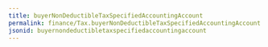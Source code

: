 ```yaml
---
title: buyerNonDeductibleTaxSpecifiedAccountingAccount
permalink: finance/Tax.buyerNonDeductibleTaxSpecifiedAccountingAccount.html
jsonid: buyernondeductibletaxspecifiedaccountingaccount
---
```

